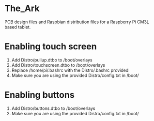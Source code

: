 # The_Ark
PCB design files and Raspbian distribution files for a Raspberry Pi CM3L based tablet.

# Enabling touch screen
1) Add Distro/pullup.dtbo to /boot/overlays
2) Add Distro/touchscreen.dtbo to /boot/overlays
3) Replace /home/pi/.bashrc with the Distro/.bashrc provided
4) Make sure you are using the provided Distro/config.txt in /boot/

# Enabling buttons
1) Add Distro/buttons.dtbo to /boot/overlays
2) Make sure you are using the provided Distro/config.txt in /boot/
